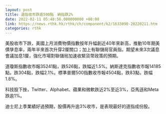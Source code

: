 ```yaml
---
layout: post
title: 道指收市跌逾500點　納指跌2%
date: 2022-02-11 05:48:56.000000000 +08:00
link: https://news.rthk.hk/rthk/ch/component/k2/1633090-20220211.htm
categories: rthk
---
```


美股收市下跌，美國上月消費物價指數按年升幅創近40年來新高，推動10年期美債孳息率，兩年半來首次升穿2厘關口；加上有聯儲局官員指，期望未來3次議息會議加息1厘，強化市場對聯儲局加速收緊貨幣政策的預期。

道瓊斯指數收市報35241點，跌526點，跌幅近1.5%。納斯達克指數收市報14185點，跌304點，跌幅2.1%。標準普爾500指數收市報4504點，跌83點，跌幅1.8%。

科技股下挫，Twitter、Alphabet、蘋果和微軟跌近2%至近3%，亞馬遜和Meta跌逾1%。

迪士尼上季業績好過預期，股價再升逾3%收市，是表現最好的道指成份股。
